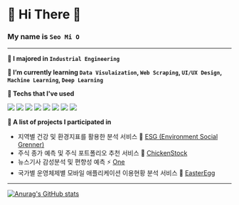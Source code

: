 
# 👋 Hi There 👋

### My name is `Seo Mi O`  

---

**📝 I majored in `Industrial Engineering`**

**🌱 I’m currently learning  `Data Visulaization`, `Web Scraping`, `UI/UX Design`, `Machine Learning`, `Deep Learning`**

**🔭 Techs that I've used**

<img src="https://img.shields.io/badge/Python-3776AB?style=flat&logo=Python&logoColor=white"/> <img src="https://img.shields.io/badge/Tableau-0066B1?style=flat&logo=Tableau&logoColor=E97627"/> <img src="https://img.shields.io/badge/Django-092E20?style=flat&logo=Django&logoColor=white"/> <img src="https://img.shields.io/badge/JavaScript-F7DF1E?style=flat&logo=JavaScript&logoColor=white"/> <img src="https://img.shields.io/badge/HTML5-E34F26?style=flat&logo=HTML5&logoColor=white"/> <img src="https://img.shields.io/badge/CSS-1572B6?style=flat&logo=css3&logoColor=white"> <img src="https://img.shields.io/badge/MySQL-4479A1?style=flat&logo=MySQL&logoColor=white"/> <img src="https://img.shields.io/badge/Bootstrap-7952B3?style=flat&logo=bootstrap&logoColor=white">


**👯 A list of projects I participated in**
  - 지역별 건강 및 환경지표를 활용한 분석 서비스  :palm_tree: [ESG (Environment Social Grenner)](https://github.com/jaywoong/project_health_environment)
  - 주식 종가 예측 및 주식 포트폴리오 추천 서비스  :chicken: [ChickenStock](https://github.com/jaywoong/project_stock)
  - 뉴스기사 감성분석 및 편향성 예측  ⚡ [One](https://github.com/tecktonik08/Team_Project02)
  - 국가별 운영체제별 모바일 애플리케이션 이용현황 분석 서비스   :egg: [EasterEgg](https://github.com/creamcheesesteak/Project_EasterEgg)



---
[![Anurag's GitHub stats](https://github-readme-stats.vercel.app/api?username=mmeooo&hide=contribs&count_private=true&show_icons=true&theme=gruvbox)](https://github.com/mmeooo/github-readme-stats)


<!-- 
- 👯 I’m looking to collaborate on ...
- 🤔 I’m looking for help with ...
- 💬 Ask me about ...
- 📫 How to reach me: ...
- 😄 Pronouns: ...
- ⚡ Fun fact: ...
- 🔭 I’m currently working on  -->


